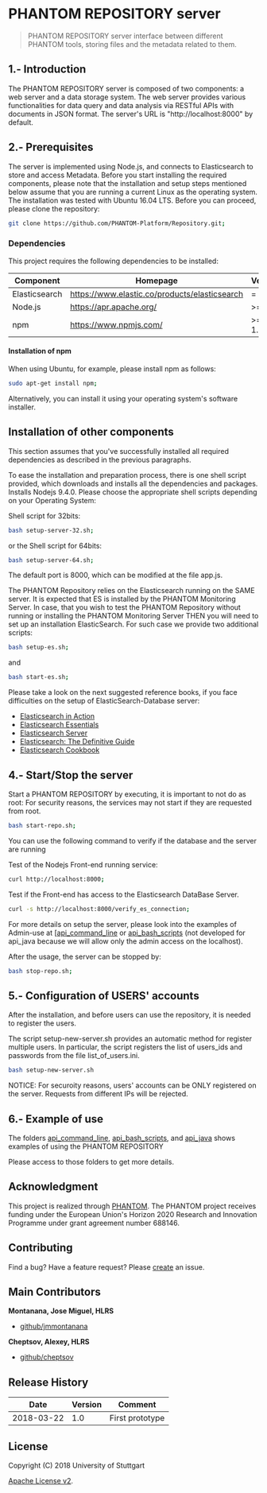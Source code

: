 # PHANTOM REPOSITORY server

> PHANTOM REPOSITORY server interface between different PHANTOM tools, storing files and the metadata related to them. 


## 1.- Introduction
The PHANTOM REPOSITORY server is composed of two components: a web server and a data storage system. 
The web server provides various functionalities for data query and data analysis via RESTful APIs with documents in JSON format. 
The server's URL is "http://localhost:8000" by default.


## 2.- Prerequisites
The server is implemented using Node.js, and connects to Elasticsearch to store and access Metadata. 
Before you start installing the required components, please note that the installation and setup steps mentioned below assume that you are running a current Linux as the operating system. 
The installation was tested with Ubuntu 16.04 LTS.
Before you can proceed, please clone the repository:

```bash
git clone https://github.com/PHANTOM-Platform/Repository.git;
```


### Dependencies
This project requires the following dependencies to be installed:

| Component         | Homepage                                           | Version   |
|------------------ |--------------------------------------------------  |---------  |
| Elasticsearch     | https://www.elastic.co/products/elasticsearch      | = 2.4.X   |
| Node.js           | https://apr.apache.org/                            | >= 4.5    |
| npm               | https://www.npmjs.com/                             | >= 1.3.6  |


#### Installation of npm
When using Ubuntu, for example, please install npm as follows:

```bash
sudo apt-get install npm;
```

Alternatively, you can install it using your operating system's software installer.


## Installation of other components
This section assumes that you've successfully installed all required dependencies as described in the previous paragraphs.

To ease the installation and preparation process, there is one shell script provided, which downloads and installs all the dependencies and packages. 
Installs Nodejs 9.4.0. Please choose the appropriate shell scripts depending on your Operating System:


Shell script for 32bits:

```bash
bash setup-server-32.sh;
```

or the Shell script for 64bits:

```bash
bash setup-server-64.sh;
```

The default port is 8000, which can be modified at the file app.js.


The PHANTOM Repository relies on the Elasticsearch running on the SAME server. It is expected that ES is installed by the PHANTOM Monitoring Server.
In case, that you wish to test the PHANTOM Repository without running or installing the PHANTOM Monitoring Server THEN you will need to set up an installation ElasticSearch.
For such case we provide two additional scripts:

```bash
bash setup-es.sh;
```

and 

```bash
bash start-es.sh;
```

Please take a look on the next suggested reference books, if you face difficulties on the setup of ElasticSearch-Database server: 

* [Elasticsearch in Action][Elasticsearch in Action]
* [Elasticsearch Essentials][Elasticsearch Essentials]
* [Elasticsearch Server][Elasticsearch Server]
* [Elasticsearch: The Definitive Guide][Elasticsearch: The Definitive Guide]
* [Elasticsearch Cookbook][Elasticsearch Cookbook]


## 4.- Start/Stop the server


Start a PHANTOM REPOSITORY by executing, it is important to not do as root:
For security reasons, the services may not start if they are requested from root.

```bash
bash start-repo.sh;
```

You can use the following command to verify if the database and the server are running

Test of the Nodejs Front-end running service:

```bash
curl http://localhost:8000;
```

Test if the Front-end has access to the Elasticsearch DataBase Server.

```bash
curl -s http://localhost:8000/verify_es_connection;
```

For more details on setup the server, please look into the examples of Admin-use at [[api_command_line][api_command_line] or [api_bash_scripts][api_bash_scripts] (not developed for api_java because we will allow only the admin access on the localhost).


After the usage, the server can be stopped by:
```bash
bash stop-repo.sh;
```


## 5.- Configuration of USERS' accounts

After the installation, and before users can use the repository, it is needed to register the users.

The script setup-new-server.sh provides an automatic method for register multiple users.
In particular, the script registers the list of users_ids and passwords from the file list_of_users.ini.


```bash
bash setup-new-server.sh
```

NOTICE: For securoity reasons, users' accounts can be ONLY registered on the server. Requests from different IPs will be rejected.
        


## 6.- Example of use

The folders [api_command_line][api_command_line], [api_bash_scripts][api_bash_scripts], and [api_java][api_java] shows examples of using the PHANTOM REPOSITORY

Please access to those folders to get more details.


## Acknowledgment
This project is realized through [PHANTOM][phantom]. 
The PHANTOM project receives funding under the European Union's Horizon 2020 Research and Innovation Programme under grant agreement number 688146.


## Contributing
Find a bug? Have a feature request?
Please [create](https://github.com/jmmontanana/phantom_repository/issues) an issue.



## Main Contributors

**Montanana, Jose Miguel, HLRS**
+ [github/jmmontanana](https://github.com/jmmontanana)

**Cheptsov, Alexey, HLRS**
+ [github/cheptsov](https://github.com/alexey-cheptsov)



## Release History
| Date        | Version | Comment          |
| ----------- | ------- | ---------------- |
| 2018-03-22  | 1.0     | First prototype  |

## License
Copyright (C) 2018 University of Stuttgart

[Apache License v2](LICENSE).

[Elasticsearch in Action]: https://www.amazon.com/gp/product/1617291625/ref=as_li_qf_sp_asin_il_tl?ie=UTF8&tag=whatpixel-20&camp=1789&creative=9325&linkCode=as2&creativeASIN=1617291625&linkId=382a9e9ac4076cb805d54c6d2bda0a6d
[Elasticsearch Essentials]: https://www.amazon.com/gp/product/1784391018/ref=as_li_qf_sp_asin_il_tl?ie=UTF8&tag=whatpixel-20&camp=1789&creative=9325&linkCode=as2&creativeASIN=1784391018&linkId=7c3689613866114e08fcb8b1360d088c
[Elasticsearch Server]: https://www.amazon.com/gp/product/1785888811/ref=as_li_qf_sp_asin_il_tl?ie=UTF8&tag=whatpixel-20&camp=1789&creative=9325&linkCode=as2&creativeASIN=1785888811&linkId=7b2eb09b287cb61524227c5d24c70f2f
[Elasticsearch: The Definitive Guide]: https://www.amazon.com/gp/product/1449358543/ref=as_li_qf_sp_asin_il_tl?ie=UTF8&tag=whatpixel-20&camp=1789&creative=9325&linkCode=as2&creativeASIN=1449358543&linkId=cb5e3196580a4c055812057c12000e4e
[Elasticsearch Cookbook]: https://www.amazon.com/gp/product/1783554835/ref=as_li_qf_sp_asin_il_tl?ie=UTF8&tag=whatpixel-20&camp=1789&creative=9325&linkCode=as2&creativeASIN=1783554835&linkId=8e00a4ffc8f85b4be15ee5b0f5b8c53b

[api_bash_scripts]: https://github.com/PHANTOM-Platform/Repository/tree/master/api_bash_scripts
[api_command_line]: https://github.com/PHANTOM-Platform/Repository/tree/master/api_command_line
[api_java]: https://github.com/PHANTOM-Platform/Repository/tree/master/api_java
[phantom]: http://www.phantom-project.org 
